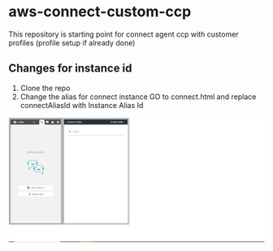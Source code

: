 # aws-connect-custom-ccp

This repository is starting point for connect agent ccp with customer profiles (profile setup if already done) 

## Changes for instance id

1) Clone the repo 
2) Change the alias for connect instance 
	GO to connect.html and replace connectAliasId with Instance Alias Id 

![screenshot of agent ccp ](images/ccp.PNG)

